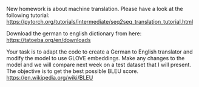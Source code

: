 New homework is about machine translation.
Please have a look at the following tutorial:
https://pytorch.org/tutorials/intermediate/seq2seq_translation_tutorial.html

Download the german to english dictionary from here:
https://tatoeba.org/en/downloads

Your task is to adapt the code to create a German to English translator and modify the model to use GLOVE embeddings.
Make any changes to the model and we will compare next week on a test dataset that I will present. 
The objective is to get the best possible BLEU score.
https://en.wikipedia.org/wiki/BLEU

